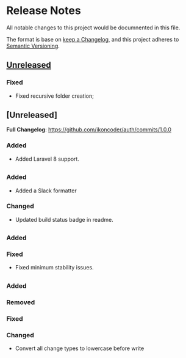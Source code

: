 # Release Notes
All notable changes to this project would be documnented in this file.

The format is base on  [keep a Changelog](https://keepachangelog.com/en/1.0.0),
and this project adheres to [Semantic Versioning](https://semver.org/spec/v2.0.0.html).

## [Unreleased](https://github.com/markwalet/laravel-changelog/compare/v1.4.1...master)

### Fixed
- Fixed recursive folder creation;

## [Unreleased]

**Full Changelog**: https://github.com/ikoncoder/auth/commits/1.0.0

### Added
- Added Laravel 8 support.

## 

### Added
- Added a Slack formatter 

### Changed
- Updated build status badge in readme.

## 

## 

### Added



### Fixed
- Fixed minimum stability issues.

## 

### Added

### Removed



### Fixed

### Changed
 - Convert all change types to lowercase before write